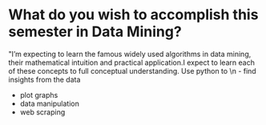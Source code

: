 # What do you wish to accomplish this semester in Data Mining?

 "I’m expecting to learn the famous widely used algorithms in data mining, their mathematical intuition and practical application.I expect to learn each of these concepts to full conceptual understanding.
 Use python to \n  - find insights from the data
 - plot graphs
 - data manipulation
 - web scraping
